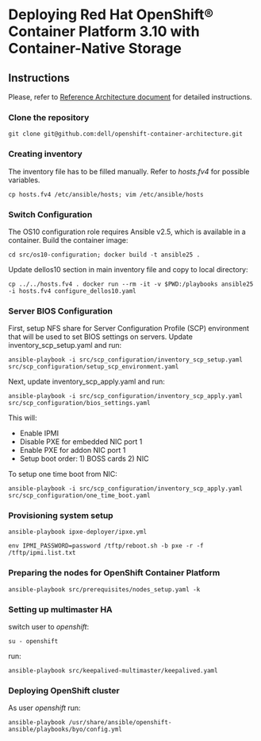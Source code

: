 # Deploying Red Hat OpenShift® Container Platform 3.10 with Container-Native Storage

## Instructions
Please, refer to [Reference Architecture document](https://tbd.pdf) for detailed instructions.

### Clone the repository
`git clone git@github.com:dell/openshift-container-architecture.git`

### Creating inventory
The inventory file has to be filled manually.
Refer to *hosts.fv4* for possible variables.

`cp hosts.fv4 /etc/ansible/hosts;
vim /etc/ansible/hosts`

### Switch Configuration
The OS10 configuration role requires Ansible v2.5, which is available in a container. Build the container image:

`cd src/os10-configuration; docker build -t ansible25 .`

Update dellos10 section in main inventory file and copy to local directory:

`cp ../../hosts.fv4 .
docker run --rm -it -v $PWD:/playbooks ansible25 -i hosts.fv4 configure_dellos10.yaml`

### Server BIOS Configuration
First, setup NFS share for Server Configuration Profile (SCP) environment that will be used to set BIOS settings on servers. Update inventory_scp_setup.yaml and run:

`ansible-playbook -i src/scp_configuration/inventory_scp_setup.yaml src/scp_configuration/setup_scp_environment.yaml`

Next, update inventory_scp_apply.yaml and run:

`ansible-playbook -i src/scp_configuration/inventory_scp_apply.yaml src/scp_configuration/bios_settings.yaml`

This will:

- Enable IPMI
- Disable PXE for embedded NIC port 1
- Enable PXE for addon NIC port 1
- Setup boot order: 1) BOSS cards 2) NIC

To setup one time boot from NIC:

`ansible-playbook -i src/scp_configuration/inventory_scp_apply.yaml src/scp_configuration/one_time_boot.yaml`

### Provisioning system setup

`ansible-playbook ipxe-deployer/ipxe.yml`

`env IPMI_PASSWORD=password /tftp/reboot.sh -b pxe -r -f /tftp/ipmi.list.txt`

### Preparing the nodes for OpenShift Container Platform

`ansible-playbook src/prerequisites/nodes_setup.yaml -k`

### Setting up multimaster HA
switch user to *openshift*:

`su - openshift`

run:

`ansible-playbook src/keepalived-multimaster/keepalived.yaml`

### Deploying OpenShift cluster
As user *openshift* run:

`ansible-playbook /usr/share/ansible/openshift-ansible/playbooks/byo/config.yml`
